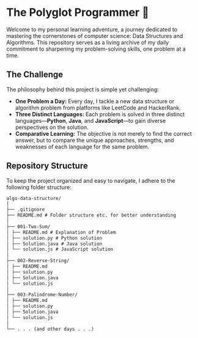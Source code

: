 # The Polyglot Programmer 🚀

Welcome to my personal learning adventure, a journey dedicated to mastering the cornerstones of computer science: Data Structures and Algorithms. This repository serves as a living archive of my daily commitment to sharpening my problem-solving skills, one problem at a time.

## The Challenge

The philosophy behind this project is simple yet challenging:

- **One Problem a Day:** Every day, I tackle a new data structure or algorithm problem from platforms like LeetCode and HackerRank.
- **Three Distinct Languages:** Each problem is solved in three distinct languages—**Python**, **Java**, and **JavaScript**—to gain diverse perspectives on the solution.
- **Comparative Learning:** The objective is not merely to find the correct answer, but to compare the unique approaches, strengths, and weaknesses of each language for the same problem.

## Repository Structure

To keep the project organized and easy to navigate, I adhere to the following folder structure:

```markdown
algo-data-structure/
│
├── .gitignore  
├── README.md # Folder structure etc. for better understanding
│
├── 001-Two-Sum/
│ ├── README.md # Explanation of Problem
│ ├── solution.py # Python solution
│ ├── Solution.java # Java solution
│ └── solution.js # JavaScript solution
│
├── 002-Reverse-String/
│ ├── README.md
│ ├── solution.py
│ ├── Solution.java
│ └── solution.js
│
├── 003-Palindrome-Number/
│ ├── README.md
│ ├── solution.py
│ ├── Solution.java
│ └── solution.js
│
└── . . . (and other days . . .)
```
